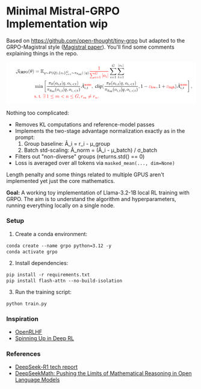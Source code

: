 # Minimal Mistral-GRPO Implementation wip

Based on https://github.com/open-thought/tiny-grpo but adapted to the GRPO-Magistral style ([Magistral paper](https://mistral.ai/static/research/magistral.pdf)). You'll find some comments explaining things in the repo.

![Magistral](assets/magistral_grpo.png)

Nothing too complicated:

- Removes KL computations and reference-model passes
- Implements the two-stage advantage normalization exactly as in the prompt:
    1) Group baseline:     Â_i = r_i - μ_group
    2) Batch std-scaling:  Â_norm = (Â_i - μ_batch) / σ_batch
- Filters out "non-diverse" groups (returns.std() == 0)
- Loss is averaged over all tokens via `masked_mean(..., dim=None)`

Length penalty and some things related to multiple GPUS aren't implemented yet just the core mathematics.

**Goal:** A working toy implementation of Llama-3.2-1B local RL training with GRPO. The aim is to understand the algorithm and hyperparameters, running everything locally on a single node.

### Setup

1. Create a conda environment:

```
conda create --name grpo python=3.12 -y
conda activate grpo
```

2. Install dependencies:

```
pip install -r requirements.txt
pip install flash-attn --no-build-isolation
```

3. Run the training script:

```
python train.py
```

### Inspiration

- [OpenRLHF](https://github.com/OpenRLHF/OpenRLHF)
- [Spinning Up in Deep RL](https://spinningup.openai.com/en/latest/)

### References

- [DeepSeek-R1 tech report](https://github.com/deepseek-ai/DeepSeek-R1/blob/main/DeepSeek_R1.pdf)
- [DeepSeekMath: Pushing the Limits of Mathematical Reasoning in Open Language Models](https://arxiv.org/abs/2402.03300)
